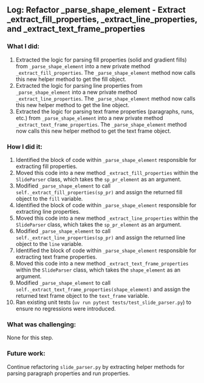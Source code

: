 ## Log: Refactor _parse_shape_element - Extract _extract_fill_properties, _extract_line_properties, and _extract_text_frame_properties

### What I did:
1.  Extracted the logic for parsing fill properties (solid and gradient fills) from `_parse_shape_element` into a new private method `_extract_fill_properties`. The `_parse_shape_element` method now calls this new helper method to get the fill object.
2.  Extracted the logic for parsing line properties from `_parse_shape_element` into a new private method `_extract_line_properties`. The `_parse_shape_element` method now calls this new helper method to get the line object.
3.  Extracted the logic for parsing text frame properties (paragraphs, runs, etc.) from `_parse_shape_element` into a new private method `_extract_text_frame_properties`. The `_parse_shape_element` method now calls this new helper method to get the text frame object.

### How I did it:
1.  Identified the block of code within `_parse_shape_element` responsible for extracting fill properties.
2.  Moved this code into a new method `_extract_fill_properties` within the `SlideParser` class, which takes the `sp_pr_element` as an argument.
3.  Modified `_parse_shape_element` to call `self._extract_fill_properties(sp_pr)` and assign the returned fill object to the `fill` variable.
4.  Identified the block of code within `_parse_shape_element` responsible for extracting line properties.
5.  Moved this code into a new method `_extract_line_properties` within the `SlideParser` class, which takes the `sp_pr_element` as an argument.
6.  Modified `_parse_shape_element` to call `self._extract_line_properties(sp_pr)` and assign the returned line object to the `line` variable.
7.  Identified the block of code within `_parse_shape_element` responsible for extracting text frame properties.
8.  Moved this code into a new method `_extract_text_frame_properties` within the `SlideParser` class, which takes the `shape_element` as an argument.
9.  Modified `_parse_shape_element` to call `self._extract_text_frame_properties(shape_element)` and assign the returned text frame object to the `text_frame` variable.
10. Ran existing unit tests (`uv run pytest tests/test_slide_parser.py`) to ensure no regressions were introduced.

### What was challenging:
None for this step.

### Future work:
Continue refactoring `slide_parser.py` by extracting helper methods for parsing paragraph properties and run properties.